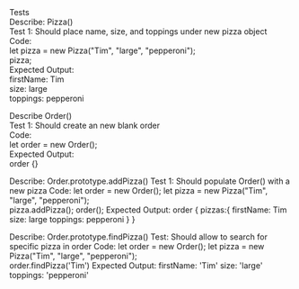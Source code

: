 <detail>
  <summary>Tests</summary>
  Describe: Pizza()<br>
  Test 1: Should place name, size, and toppings under new pizza object<br>
  Code: <br>
    let pizza = new Pizza("Tim", "large", "pepperoni");<br>
    pizza;<br>
  Expected Output: <br>
    firstName: Tim<br>
    size: large<br>
    toppings: pepperoni<br>

  Describe Order()<br>
  Test 1: Should create an new blank order<br>
  Code:<br>
    let order = new Order();<br>
  Expected Output:<br>
    order {}<br>

  Describe: Order.prototype.addPizza()
  Test 1: Should populate Order() with a new pizza
  Code:
    let order = new Order();
    let pizza = new Pizza("Tim", "large", "pepperoni");<br>
    pizza.addPizza();
    order();
  Expected Output: 
    order {
      pizzas:{
      firstName: Tim
      size: large
      toppings: pepperoni
      }
    }

  Describe: Order.prototype.findPizza()
  Test: Should allow to search for specific pizza in order
  Code:
    let order = new Order();
    let pizza = new Pizza("Tim", "large", "pepperoni");<br>
    order.findPizza('Tim')
  Expected Output:
    firstName: 'Tim'
    size: 'large'
    toppings: 'pepperoni'
</detail>